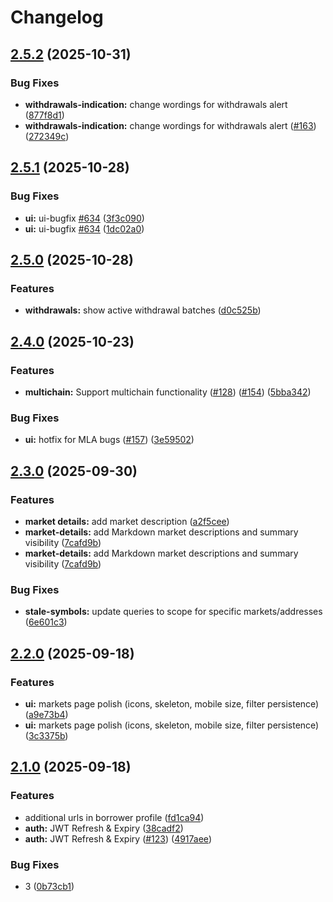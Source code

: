 # Changelog

## [2.5.2](https://github.com/wildcat-finance/wildcat-app-v2/compare/v2.5.1...v2.5.2) (2025-10-31)


### Bug Fixes

* **withdrawals-indication:** change wordings for withdrawals alert ([877f8d1](https://github.com/wildcat-finance/wildcat-app-v2/commit/877f8d1b1f87c602b267f8e46e7a752bae6ca825))
* **withdrawals-indication:** change wordings for withdrawals alert ([#163](https://github.com/wildcat-finance/wildcat-app-v2/issues/163)) ([272349c](https://github.com/wildcat-finance/wildcat-app-v2/commit/272349c39d454c7b538c79b67433a1fbd6563585))

## [2.5.1](https://github.com/wildcat-finance/wildcat-app-v2/compare/v2.5.0...v2.5.1) (2025-10-28)


### Bug Fixes

* **ui:** ui-bugfix [#634](https://github.com/wildcat-finance/wildcat-app-v2/issues/634) ([3f3c090](https://github.com/wildcat-finance/wildcat-app-v2/commit/3f3c0908a8d9a73020d99f3731e787be2cf72318))
* **ui:** ui-bugfix [#634](https://github.com/wildcat-finance/wildcat-app-v2/issues/634) ([1dc02a0](https://github.com/wildcat-finance/wildcat-app-v2/commit/1dc02a01861c193dcfe81ed83546c671df2cb855))

## [2.5.0](https://github.com/wildcat-finance/wildcat-app-v2/compare/v2.4.0...v2.5.0) (2025-10-28)


### Features

* **withdrawals:** show active withdrawal batches ([d0c525b](https://github.com/wildcat-finance/wildcat-app-v2/commit/d0c525b512527ac9c3d1822b658f10fa8e49f4b9))

## [2.4.0](https://github.com/wildcat-finance/wildcat-app-v2/compare/v2.3.0...v2.4.0) (2025-10-23)


### Features

* **multichain:** Support multichain functionality ([#128](https://github.com/wildcat-finance/wildcat-app-v2/issues/128)) ([#154](https://github.com/wildcat-finance/wildcat-app-v2/issues/154)) ([5bba342](https://github.com/wildcat-finance/wildcat-app-v2/commit/5bba342fd8e3169fa00e0e67873e0c0ac0195a62))


### Bug Fixes

* **ui:** hotfix for MLA bugs ([#157](https://github.com/wildcat-finance/wildcat-app-v2/issues/157)) ([3e59502](https://github.com/wildcat-finance/wildcat-app-v2/commit/3e59502632976a4df348356bfe0c6a386ff9c9dc))

## [2.3.0](https://github.com/wildcat-finance/wildcat-app-v2/compare/v2.2.0...v2.3.0) (2025-09-30)


### Features

* **market details:** add market description ([a2f5cee](https://github.com/wildcat-finance/wildcat-app-v2/commit/a2f5cee065d6c02b339f8e71cd35aca18959ef9f))
* **market-details:** add Markdown market descriptions and summary visibility ([7cafd9b](https://github.com/wildcat-finance/wildcat-app-v2/commit/7cafd9b4eaaff4030347224bc5b9e1a835499083))
* **market-details:** add Markdown market descriptions and summary visibility ([7cafd9b](https://github.com/wildcat-finance/wildcat-app-v2/commit/7cafd9b4eaaff4030347224bc5b9e1a835499083))


### Bug Fixes

* **stale-symbols:** update queries to scope for specific markets/addresses ([6e601c3](https://github.com/wildcat-finance/wildcat-app-v2/commit/6e601c34094148073d44fe71edeee12db2fcdbec))

## [2.2.0](https://github.com/wildcat-finance/wildcat-app-v2/compare/v2.1.0...v2.2.0) (2025-09-18)


### Features

* **ui:** markets page polish (icons, skeleton, mobile size, filter persistence) ([a9e73b4](https://github.com/wildcat-finance/wildcat-app-v2/commit/a9e73b4bf758d5f5c22c08d55a678991f066439d))
* **ui:** markets page polish (icons, skeleton, mobile size, filter persistence) ([3c3375b](https://github.com/wildcat-finance/wildcat-app-v2/commit/3c3375bf3b31fca6fe4fad5baceba6541ca7e36d))

## [2.1.0](https://github.com/wildcat-finance/wildcat-app-v2/compare/v2.0.0...v2.1.0) (2025-09-18)


### Features

* additional urls in borrower profile ([fd1ca94](https://github.com/wildcat-finance/wildcat-app-v2/commit/fd1ca9419aedb16a5a686edb0f745fffc79ab43f))
* **auth:** JWT Refresh & Expiry ([38cadf2](https://github.com/wildcat-finance/wildcat-app-v2/commit/38cadf29a29f81592f65e4aa1e07833da7dfcc53))
* **auth:** JWT Refresh & Expiry ([#123](https://github.com/wildcat-finance/wildcat-app-v2/issues/123)) ([4917aee](https://github.com/wildcat-finance/wildcat-app-v2/commit/4917aee203a8d89cc15ac85e5b8566c4d9865104))


### Bug Fixes

* 3 ([0b73cb1](https://github.com/wildcat-finance/wildcat-app-v2/commit/0b73cb17674295f82c5b544094b1fa91b9e971aa))
